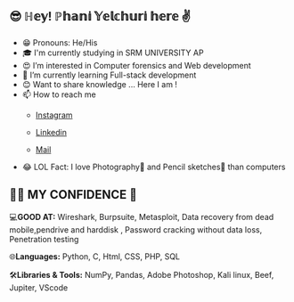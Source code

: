## 😎 ℍ𝕖𝕪! ℙ𝕙𝕒𝕟𝕚 𝕐𝕖𝕝𝕔𝕙𝕦𝕣𝕚 𝕙𝕖𝕣𝕖 ✌️
- 😁 Pronouns: He/His
- 🎓 I'm currently studying in SRM UNIVERSITY AP
- 😍 I’m interested in Computer forensics and Web development
- 🌱 I’m currently learning Full-stack development
- 😊 Want to share knowledge ... Here I am !
- 📫 How to reach me 
     - [Instagram](https://www.instagram.com/chaduvukundam/)
   
     - [Linkedin](https://www.linkedin.com/in/phani-kumar-yelchuri-176187199)

     - [Mail](umasankar_yelchuri@srmap.edu.in)
- 😂 LOL Fact: I love  Photography📸 and Pencil sketches🎨 than computers  

## 🕵️‍♂️ MY CONFIDENCE 🥱

💻**GOOD AT:** Wireshark, Burpsuite, Metasploit, Data recovery from dead mobile,pendrive and harddisk , Password cracking without data loss, Penetration testing

🌐**Languages:** Python, C, Html, CSS, PHP, SQL

🛠**Libraries & Tools:** NumPy, Pandas, Adobe Photoshop, Kali linux, Beef, Jupiter, VScode
